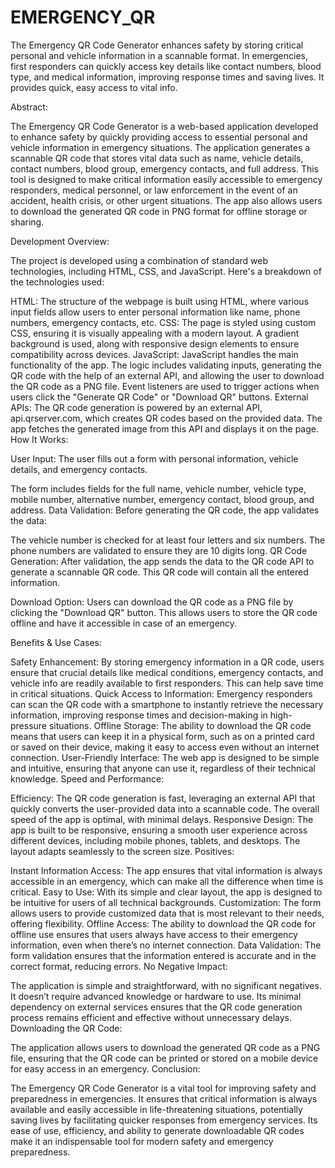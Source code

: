 # EMERGENCY_QR
The Emergency QR Code Generator enhances safety by storing critical personal and vehicle information in a scannable format. In emergencies, first responders can quickly access key details like contact numbers, blood type, and medical information, improving response times and saving lives. It provides quick, easy access to vital info.



Abstract:

The Emergency QR Code Generator is a web-based application developed to enhance safety by quickly providing access to essential personal and vehicle information in emergency situations. The application generates a scannable QR code that stores vital data such as name, vehicle details, contact numbers, blood group, emergency contacts, and full address. This tool is designed to make critical information easily accessible to emergency responders, medical personnel, or law enforcement in the event of an accident, health crisis, or other urgent situations. The app also allows users to download the generated QR code in PNG format for offline storage or sharing.

Development Overview:

The project is developed using a combination of standard web technologies, including HTML, CSS, and JavaScript. Here's a breakdown of the technologies used:

HTML: The structure of the webpage is built using HTML, where various input fields allow users to enter personal information like name, phone numbers, emergency contacts, etc.
CSS: The page is styled using custom CSS, ensuring it is visually appealing with a modern layout. A gradient background is used, along with responsive design elements to ensure compatibility across devices.
JavaScript: JavaScript handles the main functionality of the app. The logic includes validating inputs, generating the QR code with the help of an external API, and allowing the user to download the QR code as a PNG file. Event listeners are used to trigger actions when users click the "Generate QR Code" or "Download QR" buttons.
External APIs: The QR code generation is powered by an external API, api.qrserver.com, which creates QR codes based on the provided data. The app fetches the generated image from this API and displays it on the page.
How It Works:

User Input: The user fills out a form with personal information, vehicle details, and emergency contacts.

The form includes fields for the full name, vehicle number, vehicle type, mobile number, alternative number, emergency contact, blood group, and address.
Data Validation: Before generating the QR code, the app validates the data:

The vehicle number is checked for at least four letters and six numbers.
The phone numbers are validated to ensure they are 10 digits long.
QR Code Generation: After validation, the app sends the data to the QR code API to generate a scannable QR code. This QR code will contain all the entered information.

Download Option: Users can download the QR code as a PNG file by clicking the "Download QR" button. This allows users to store the QR code offline and have it accessible in case of an emergency.

Benefits & Use Cases:

Safety Enhancement: By storing emergency information in a QR code, users ensure that crucial details like medical conditions, emergency contacts, and vehicle info are readily available to first responders. This can help save time in critical situations.
Quick Access to Information: Emergency responders can scan the QR code with a smartphone to instantly retrieve the necessary information, improving response times and decision-making in high-pressure situations.
Offline Storage: The ability to download the QR code means that users can keep it in a physical form, such as on a printed card or saved on their device, making it easy to access even without an internet connection.
User-Friendly Interface: The web app is designed to be simple and intuitive, ensuring that anyone can use it, regardless of their technical knowledge.
Speed and Performance:

Efficiency: The QR code generation is fast, leveraging an external API that quickly converts the user-provided data into a scannable code. The overall speed of the app is optimal, with minimal delays.
Responsive Design: The app is built to be responsive, ensuring a smooth user experience across different devices, including mobile phones, tablets, and desktops. The layout adapts seamlessly to the screen size.
Positives:

Instant Information Access: The app ensures that vital information is always accessible in an emergency, which can make all the difference when time is critical.
Easy to Use: With its simple and clear layout, the app is designed to be intuitive for users of all technical backgrounds.
Customization: The form allows users to provide customized data that is most relevant to their needs, offering flexibility.
Offline Access: The ability to download the QR code for offline use ensures that users always have access to their emergency information, even when there’s no internet connection.
Data Validation: The form validation ensures that the information entered is accurate and in the correct format, reducing errors.
No Negative Impact:

The application is simple and straightforward, with no significant negatives. It doesn’t require advanced knowledge or hardware to use. Its minimal dependency on external services ensures that the QR code generation process remains efficient and effective without unnecessary delays.
Downloading the QR Code:

The application allows users to download the generated QR code as a PNG file, ensuring that the QR code can be printed or stored on a mobile device for easy access in an emergency.
Conclusion:

The Emergency QR Code Generator is a vital tool for improving safety and preparedness in emergencies. It ensures that critical information is always available and easily accessible in life-threatening situations, potentially saving lives by facilitating quicker responses from emergency services. Its ease of use, efficiency, and ability to generate downloadable QR codes make it an indispensable tool for modern safety and emergency preparedness.

